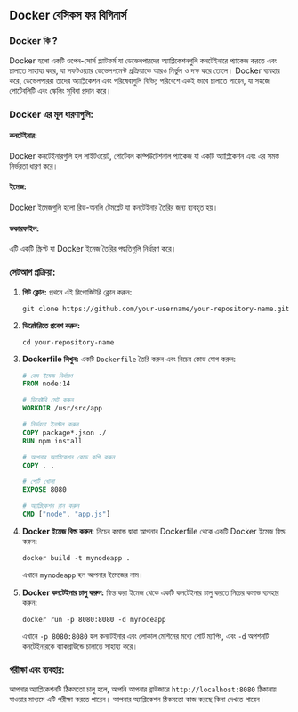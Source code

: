 ## Docker বেসিকস ফর বিগিনার্স

### Docker কি ?
Docker হলো একটি ওপেন-সোর্স প্ল্যাটফর্ম যা ডেভেলপারদের অ্যাপ্লিকেশনগুলি কনটেইনারে প্যাকেজ করতে এবং চালাতে সাহায্য করে, যা সফটওয়্যার ডেভেলপমেন্ট প্রক্রিয়াকে আরও নির্ভুল ও দক্ষ করে তোলে। Docker ব্যবহার করে, ডেভেলপাররা তাদের অ্যাপ্লিকেশন এবং পরিষেবাগুলি বিভিন্ন পরিবেশে একই ভাবে চালাতে পারেন, যা সহজে পোর্টেবলিটি এবং স্কেলিং সুবিধা প্রদান করে।

### Docker এর মূল ধারণাগুলি:
#### কনটেইনার: 
   Docker কনটেইনারগুলি হল লাইটওয়েট, পোর্টেবল কম্পিউটেশনাল প্যাকেজ যা একটি অ্যাপ্লিকেশন এবং এর সমস্ত নির্ভরতা ধারণ করে।
#### ইমেজ: 
   Docker ইমেজগুলি হলো রিড-অনলি টেমপ্লেট যা কনটেইনার তৈরির জন্য ব্যবহৃত হয়।
#### ডকারফাইল: 
   এটি একটি স্ক্রিপ্ট যা Docker ইমেজ তৈরির পদ্ধতিগুলি নির্ধারণ করে।

### সেটআপ প্রক্রিয়া:
1. **গিট ক্লোন:**
   প্রথমে এই রিপোজিটরি ক্লোন করুন:
   ```
   git clone https://github.com/your-username/your-repository-name.git
   ```
2. **ডিরেক্টরিতে প্রবেশ করুন:**
   ```
   cd your-repository-name
   ```
3. **Dockerfile লিখুন:**
   একটি `Dockerfile` তৈরি করুন এবং নিচের কোড যোগ করুন:
   ```Dockerfile
   # বেস ইমেজ নির্ধারণ
   FROM node:14
   
   # ডিরেক্টরি সেট করুন
   WORKDIR /usr/src/app
   
   # নির্ভরতা ইনস্টল করুন
   COPY package*.json ./
   RUN npm install
   
   # আপনার অ্যাপ্লিকেশন কোড কপি করুন
   COPY . .
   
   # পোর্ট খোলা
   EXPOSE 8080
   
   # অ্যাপ্লিকেশন রান করুন
   CMD ["node", "app.js"]
   ```
4. **Docker ইমেজ বিল্ড করুন:**
   নিচের কমান্ড দ্বারা আপনার Dockerfile থেকে একটি Docker ইমেজ বিল্ড করুন:
   ```
   docker build -t mynodeapp .
   ```
   এখানে `mynodeapp` হল আপনার ইমেজের নাম।

5. **Docker কনটেইনার চালু করুন:**
   বিল্ড করা ইমেজ থেকে একটি কনটেইনার চালু করতে নিচের কমান্ড ব্যবহার করুন:
   ```
   docker run -p 8080:8080 -d mynodeapp
   ```
   এখানে `-p 8080:8080` হল কনটেইনার এবং লোকাল মেশিনের মধ্যে পোর্ট ম্যাপিং, এবং `-d` অপশনটি কনটেইনারকে ব্যাকগ্রাউন্ডে চালাতে সাহায্য করে।

### পরীক্ষা এবং ব্যবহার:
আপনার অ্যাপ্লিকেশনটি ঠিকমতো চালু হলে, আপনি আপনার ব্রাউজারে `http://localhost:8080` ঠিকানায় যাওয়ার মাধ্যমে এটি পরীক্ষা করতে পারেন। আপনার অ্যাপ্লিকেশন ঠিকমতো কাজ করছে কিনা দেখতে পারেন।
